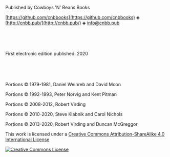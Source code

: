 Published by Cowboys 'N' Beans Books

[https://github.com/cnbbooks](https://github.com/cnbbooks) &#9672; [http://cnbb.pub/](http://cnbb.pub/) &#9672; [info@cnbb.pub](mailto:info@cnbb.pub)

<br/>
<br/>
<br/>

First electronic edition published: 2020

<br/>
<br/>
<br/>

Portions &copy; 1979-1981, Daniel Weinreb and David Moon

Portions &copy; 1992-1993, Peter Norvig and Kent Pitman

Portions &copy; 2008-2012, Robert Virding

Portions &copy; 2010-2020, Steve Klabnik and Carol Nichols

Portions &copy; 2013-2020, Robert Virding and Duncan McGreggor

[cc-license]: http://creativecommons.org/licenses/by-sa/4.0/
[cc-image]: https://i.creativecommons.org/l/by-sa/4.0/88x31.png

This work is licensed under a [Creative Commons Attribution-ShareAlike 4.0 International License][cc-license]

[![Creative Commons License][cc-image]][cc-license]

<br/>
<br/>
<br/>
